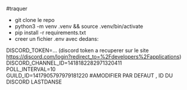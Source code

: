 #traquer
- git clone le repo
- python3 -m venv .venv && source .venv/bin/activate
- pip install -r requirements.txt
- creer un fichier .env avec dedans:

DISCORD_TOKEN=... (discord token a recuperer sur le site https://discord.com/login?redirect_to=%2Fdevelopers%2Fapplications) 
DISCORD_CHANNEL_ID=1418182282971320411     
POLL_INTERVAL=10                           
GUILD_ID=1417905797979181220 #AMODIFIER PAR DEFAUT , ID DU DISCORD LASTDANSE
